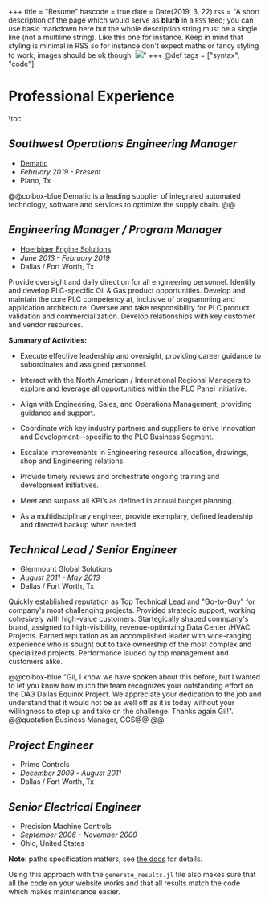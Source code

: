 +++
title = "Resume"
hascode = true
date = Date(2019, 3, 22)
rss = "A short description of the page which would serve as **blurb** in a `RSS` feed; you can use basic markdown here but the whole description string must be a single line (not a multiline string). Like this one for instance. Keep in mind that styling is minimal in RSS so for instance don't expect maths or fancy styling to work; images should be ok though: ![](https://upload.wikimedia.org/wikipedia/en/3/32/Rick_and_Morty_opening_credits.jpeg)"
+++
@def tags = ["syntax", "code"]

# Professional Experience

\toc


## **_Southwest Operations  Engineering Manager_**
* [Dematic](https://www.dematic.com/)
* _February 2019 - Present_
* Plano, Tx

@@colbox-blue
Dematic is a leading supplier of integrated automated technology, software and services to optimize the supply chain.
@@


## **_Engineering Manager / Program Manager_**
* [Hoerbiger Engine Solutions](https://www.hoerbiger.com/)
* _June 2013 - February 2019_
* Dallas / Fort Worth, Tx

Provide oversight and daily direction for all engineering personnel. Identify and develop PLC-specific Oil & Gas product opportunities. Develop and maintain the core PLC competency at, inclusive of programming and application architecture. Oversee and take responsibility for PLC product validation and commercialization. Develop relationships with key customer and vendor resources.  

__Summary of Activities:__


- Execute effective leadership and oversight, providing career guidance to subordinates and assigned personnel.

- Interact with the North American / International Regional Managers to explore and leverage all opportunities within the PLC Panel Initiative. 

- Align with Engineering, Sales, and Operations Management, providing guidance and support. 

- Coordinate with key industry partners and suppliers to drive Innovation and Development—specific to the PLC Business Segment.

- Escalate improvements in Engineering resource allocation, drawings, shop and Engineering relations. 

- Provide timely reviews and orchestrate ongoing training and development initiatives.

- Meet and surpass all KPI’s as defined in annual budget planning.

- As a multidisciplinary engineer, provide exemplary, defined leadership and directed backup when needed.


## **_Technical Lead / Senior Engineer_**
* Glenmount Global Solutions
* _August 2011 - May 2013_
* Dallas / Fort Worth, Tx

Quickly established reputation as Top Technical Lead and "Go-to-Guy" for company's most challenging projects. Provided strategic support, working
cohesively with high-value customers. Startegically shaped comnpany's brand, assigned to high-visibility, revenue-optimizing Data Center /HVAC Projects.
Earned reputation as an accomplished leader with wide-ranging experience who is sought out to take ownership of the most complex and specialized projects.
Performance lauded by top management and customers alike.


@@colbox-blue
"Gil, I know we have spoken about this before, but I wanted to let you know how much the team recognizes your outstanding effort on the 
DA3 Dallas Equinix Project. We appreciate your dedication to the job and understand that it would not be as well off as it is today without your 
willingness to step up and take on the challenge. Thanks again Gil!". 
@@quotation
Business Manager, GGS@@
@@ 


## **_Project Engineer_**
* Prime Controls
* _December 2009 - August 2011_
* Dallas / Fort Worth, Tx

## **_Senior Electrical Engineer_**
* Precision Machine Controls
* _September 2006 - November 2009_
*  Ohio, United States

**Note**: paths specification matters, see [the docs](https://tlienart.github.io/franklindocs/code/index.html#more_on_paths) for details.

Using this approach with the `generate_results.jl` file also makes sure that all the code on your website works and that all results match the code which makes maintenance easier.
